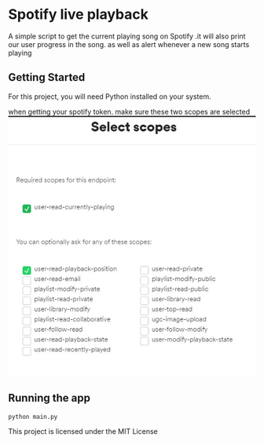# Spotify live playback 

A simple script to get the current playing song on Spotify
.it will also print our user progress in the song.
as well as alert whenever a new song starts playing
## Getting Started

For this project, you will need Python installed on your system.


when getting your spotify token. make sure these two scopes are selected
![picture of required spotify scopes](https://github.com/FernSch/spotify-live-playblack/blob/master/assets/scopes.jpg)



## Running the app

```
python main.py
```



This project is licensed under the MIT License 
